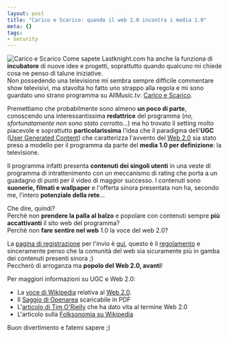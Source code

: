 ```yaml
--- 
layout: post
title: "Carico e Scarico: quando il web 2.0 incontra i media 1.0"
meta: {}
tags: 
- security
---
```

![Carico e Scarico](/download/20070423_caricoscarico1.thumbnail.jpg)
Come sapete Lastknight.com ha anche la funziona di **incubatore** di nuove idee e progetti, soprattutto quando qualcuno mi chiede cosa ne penso di talune iniziative.  
Non possedendo una televisione mi sembra sempre difficile commentare show televisivi, ma stavolta ho fatto uno strappo alla regola e mi sono guardato uno strano programma su AllMusic.tv: [Carico e Scarico](http://www.allmusic.tv/allmusic/caricoscarico).  
  
Premettiamo che probabilmente sono almeno **un poco di parte**, conoscendo una interessantissima **redattrice** del programma (*no, _sfortunatamente_ non sono stato corrotto...*) ma ho trovato il setting molto piacevole e soprattutto **particolarissima** l'idea che il paradigma dell'**UGC** ([User Generated Content](http://it.wikipedia.org/wiki/Web_2.0)) che caratterizza l'avvento del [Web 2.0](http://www.lastknight.com/2006/02/13/legal-podcasting-e-web-20/) sia stato preso a modello per il programma da parte del **media 1.0 per definizione**: la televisione.  
  
Il programma infatti presenta **contenuti dei singoli utenti** in una veste di programma di intrattenimento con un meccanismo di rating che porta a un guadagno di punti per il video di maggior successo. I contenuti sono **suonerie, filmati e wallpaper** e l'offerta sinora presentata non ha, secondo me, l'intero **potenziale della rete**...  
  
Che dire, quindi?  
Perchè non **prendere la palla al balzo** e popolare con contenuti sempre **più accattivanti** il sito web del programma?  
Perchè non **fare sentire nel web** 1.0 la voce del web 2.0?  
  
La [pagina di registrazione](http://caricoscarico.neonetwork.it/login.asp) per l'invio è [qui](http://caricoscarico.neonetwork.it/login.asp), questo è il [regolamento](http://www.allmusic.tv/static/regolamento.html) e sinceramente penso che la comunità del web sia sicuramente più in gamba dei contenuti presenti sinora ;)  
Peccherò di arroganza ma **popolo del Web 2.0, avanti**!  
  
Per maggiori informazioni su UGC e Web 2.0:  

*  La [voce di Wikipedia](http://it.wikipedia.org/wiki/Web_2.0) relativa al [Web 2.0](http://it.wikipedia.org/wiki/Web_2.0).
*  Il [Saggio di Openarea](http://www.openarea.net/Web2.0.pdf) scaricabile in PDF
*  L'[articolo di Tim O'Rielly](http://www.oreillynet.com/pub/a/oreilly/tim/news/2005/09/30/what-is-web-20.html) che ha dato vita al termine Web 2.0
*  L'articolo sulla [Folksonomia su Wikipedia](http://it.wikipedia.org/wiki/Folksonomia)  
  
  
Buon divertimento e fatemi sapere ;) 
